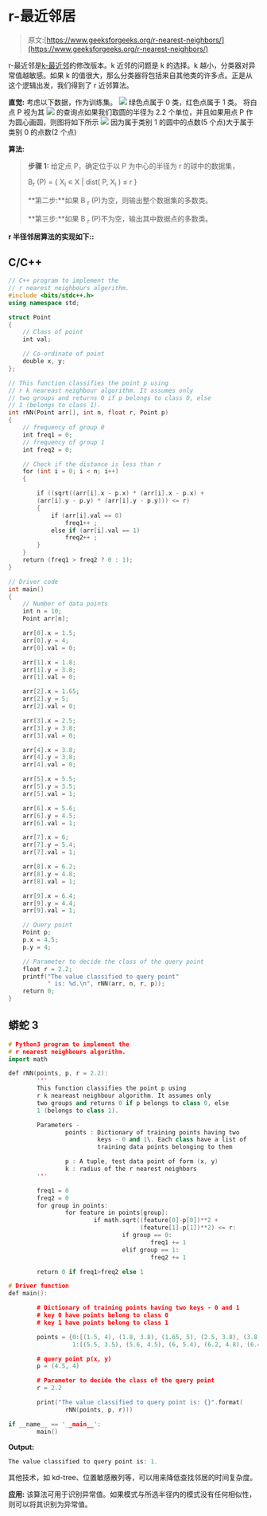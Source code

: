 # r-最近邻居

> 原文:[https://www.geeksforgeeks.org/r-nearest-neighbors/](https://www.geeksforgeeks.org/r-nearest-neighbors/)

r-最近邻是[k-最近邻](https://www.geeksforgeeks.org/k-nearest-neighbours/)的修改版本。k 近邻的问题是 k 的选择。k 越小，分类器对异常值越敏感。如果 k 的值很大，那么分类器将包括来自其他类的许多点。正是从这个逻辑出发，我们得到了 r 近邻算法。

**直觉:**
考虑以下数据，作为训练集。
![](img/46631d5c892347c9d02bc089f1988fdb.png)
绿色点属于 0 类，红色点属于 1 类。
将白点 P 视为其
![](img/178d1ab46b72f34514e76cdaec060054.png)
的查询点如果我们取圆的半径为 2.2 个单位，并且如果用点 P 作为圆心画圆，则图将如下所示
![](img/b2fda43e71e7ba0f6e9f1aafa6a8e910.png)
因为属于类别 1 的圆中的点数(5 个点)大于属于类别 0 的点数(2 个点)

**算法:**

> **步骤 1:** 给定点 P，确定位于以 P 为中心的半径为 r 的球中的数据集，
> 
> B<sub>r</sub> (P) = { X<sub>i</sub> ∊ X | dist( P, X<sub>i</sub> ) ≤ r }
> 
> **第二步:**如果 B <sub>r</sub> (P)为空，则输出整个数据集的多数类。
> 
> **第三步:**如果 B <sub>r</sub> (P)不为空，输出其中数据点的多数类。

**r 半径邻居算法的实现如下::**

## C/C++

```cpp
// C++ program to implement the
// r nearest neighbours algorithm.
#include <bits/stdc++.h>
using namespace std;

struct Point
{
    // Class of point
    int val; 

    // Co-ordinate of point
    double x, y; 
};

// This function classifies the point p using
// r k neareast neighbour algorithm. It assumes only
// two groups and returns 0 if p belongs to class 0, else
// 1 (belongs to class 1).
int rNN(Point arr[], int n, float r, Point p)
{
    // frequency of group 0
    int freq1 = 0; 
    // frequency of group 1
    int freq2 = 0; 

    // Check if the distance is less than r
    for (int i = 0; i < n; i++)
    {

        if ((sqrt((arr[i].x - p.x) * (arr[i].x - p.x) + 
        (arr[i].y - p.y) * (arr[i].y - p.y))) <= r)
        {
            if (arr[i].val == 0)
                freq1++ ;
            else if (arr[i].val == 1)
                freq2++ ;
        }
    }
    return (freq1 > freq2 ? 0 : 1);
}

// Driver code
int main()
{
    // Number of data points
    int n = 10; 
    Point arr[n];

    arr[0].x = 1.5;
    arr[0].y = 4;
    arr[0].val = 0;

    arr[1].x = 1.8;
    arr[1].y = 3.8;
    arr[1].val = 0;

    arr[2].x = 1.65;
    arr[2].y = 5;
    arr[2].val = 0;

    arr[3].x = 2.5;
    arr[3].y = 3.8;
    arr[3].val = 0;

    arr[4].x = 3.8;
    arr[4].y = 3.8;
    arr[4].val = 0;

    arr[5].x = 5.5;
    arr[5].y = 3.5;
    arr[5].val = 1;

    arr[6].x = 5.6;
    arr[6].y = 4.5;
    arr[6].val = 1;

    arr[7].x = 6;
    arr[7].y = 5.4;
    arr[7].val = 1;

    arr[8].x = 6.2;
    arr[8].y = 4.8;
    arr[8].val = 1;

    arr[9].x = 6.4;
    arr[9].y = 4.4;
    arr[9].val = 1;

    // Query point
    Point p;
    p.x = 4.5;
    p.y = 4;

    // Parameter to decide the class of the query point
    float r = 2.2;
    printf("The value classified to query point"
           " is: %d.\n", rNN(arr, n, r, p));
    return 0;
}
```

## 蟒蛇 3

```cpp
# Python3 program to implement the 
# r nearest neighbours algorithm. 
import math 

def rNN(points, p, r = 2.2): 
        ''' 
        This function classifies the point p using 
        r k neareast neighbour algorithm. It assumes only  
        two groups and returns 0 if p belongs to class 0, else 
        1 (belongs to class 1). 

        Parameters - 
                points : Dictionary of training points having two
                         keys - 0 and 1\. Each class have a list of
                         training data points belonging to them 

                p : A tuple, test data point of form (x, y) 
                k : radius of the r nearest neighbors 
        '''

        freq1 = 0
        freq2 = 0
        for group in points: 
                for feature in points[group]: 
                        if math.sqrt((feature[0]-p[0])**2 + 
                                     (feature[1]-p[1])**2) <= r:
                                if group == 0:
                                        freq1 += 1                      
                                elif group == 1: 
                                        freq2 += 1 

        return 0 if freq1>freq2 else 1

# Driver function 
def main(): 

        # Dictionary of training points having two keys - 0 and 1 
        # key 0 have points belong to class 0 
        # key 1 have points belong to class 1 

        points = {0:[(1.5, 4), (1.8, 3.8), (1.65, 5), (2.5, 3.8), (3.8, 3.8)], 
                  1:[(5.5, 3.5), (5.6, 4.5), (6, 5.4), (6.2, 4.8), (6.4, 4.4)]} 

        # query point p(x, y) 
        p = (4.5, 4) 

        # Parameter to decide the class of the query point 
        r = 2.2

        print("The value classified to query point is: {}".format(
                rNN(points, p, r))) 

if __name__ == '__main__': 
        main() 
```

**Output:**

```cpp
The value classified to query point is: 1.

```

其他技术，如 kd-tree、位置敏感散列等，可以用来降低查找邻居的时间复杂度。

**应用:**
该算法可用于识别异常值。如果模式与所选半径内的模式没有任何相似性，则可以将其识别为异常值。